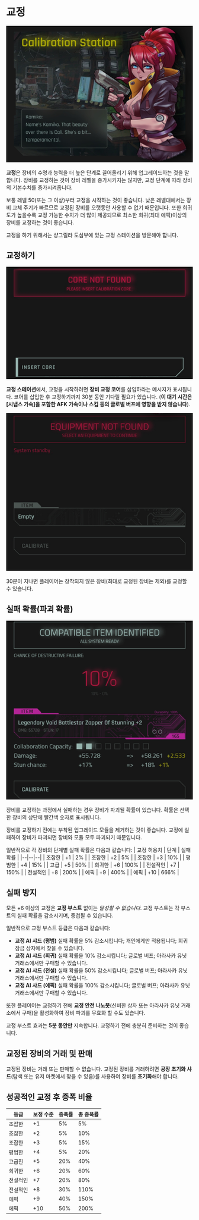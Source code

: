 # 교정
![CalibrationStation](/resources/mobile-tutorial/CalibrationStation.png)

**교정**은 장비의 수명과 능력을 더 높은 단계로 끌어올리기 위해 업그레이드하는 것을 말합니다. 장비를 교정하는 것이 장비 레벨을 증가시키지는 않지만, 교정 단계에 따라 장비의 기본수치를 증가시켜줍니다.

보통 레벨 50(또는 그 이상)부터 교정을 시작하는 것이 좋습니다. 낮은 레벨대에서는 장비 교체 주기가 빠르므로 교정된 장비를 오랫동안 사용할 수 없기 때문입니다. 또한 희귀도가 높을수록 교정 가능한 수치가 더 많이 제공되므로 최소한 희귀(최대 에픽)이상의 장비를 교정하는 것이 좋습니다.

교정을 하기 위해서는 샹그릴라 도심부에 있는 교정 스테이션을 방문해야 합니다.

## 교정하기
![CalibrationStation2](/resources/mobile-tutorial/CalibrationStation2.png)

**교정 스테이션**에서, 교정을 시작하려면 **장비 교정 코어**를 삽입하라는 메시지가 표시됩니다. 코어를 삽입한 후 교정하기까지 30분 동안 기다릴 필요가 있습니다. (**이 대기 시간은 [시냅스 가속]을 포함한 AFK 가속이나 스킵 등의 글로벌 버프에 영향을 받지 않습니다**).

![CalibrationStation3](/resources/mobile-tutorial/CalibrationStation3.png)

30분이 지나면 플레이어는 장착되지 않은 장비(최대로 교정된 장비는 제외)를 교정할 수 있습니다. 

## 실패 확률(파괴 확률)

![CalibrationStation4](/resources/mobile-tutorial/CalibrationStation4.png)

장비를 교정하는 과정에서 실패하는 경우 장비가 파괴될 확률이 있습니다. 확률은 선택한 장비의 상단에 빨간색 숫자로 표시됩니다.

장비를 교정하기 전에는 부착된 업그레이드 모듈을 제거하는 것이 좋습니다. 교정에 실패하여 장비가 파괴되면 장비와 모듈 모두 파괴되기 때문입니다.

일반적으로 각 장비의 단계별 실패 확률은 다음과 같습니다:
| 교정 허용치 | 단계 | 실패확률 |
|--|--|--|
| 조잡한 | +1 | 2% |
| 조잡한 | +2 | 5% |
| 조잡한 | +3 | 10% |
| 평범한 | +4 | 15% |
| 고급 | +5 | 50% |
| 희귀한 | +6 | 100% |
| 전설적인 | +7 | 150% |
| 전설적인 | +8 | 200% |
| 에픽 | +9 | 400% |
| 에픽 | +10 | 666% |

## 실패 방지
모든 +6 이상의 교정은 **교정 부스트** 없이는 *달성할 수 없습니다*. 교정 부스트는 각 부스트의 실패 확률을 감소시키며, 중첩될 수 있습니다.

일반적으로 교정 부스트 등급은 다음과 같습니다:
- **교정 AI 샤드 (평범)** 실패 확률을 5% 감소시킵니다; 개인에게만 적용됩니다; 희귀 잠금 상자에서 찾을 수 있습니다.
- **교정 AI 샤드 (희귀)** 실패 확률을 10% 감소시킵니다; 글로벌 버프; 아라사카 유닛 거래소에서만 구매할 수 있습니다.
- **교정 AI 샤드 (전설)** 실패 확률을 50% 감소시킵니다; 글로벌 버프; 아라사카 유닛 거래소에서만 구매할 수 있습니다.
- **교정 AI 샤드 (에픽)** 실패 확률을 100% 감소시킵니다; 글로벌 버프; 아라사카 유닛 거래소에서만 구매할 수 있습니다. 

또한 플레이어는 교정하기 전에 **교정 안전 나노봇**(신비한 상자 또는 아라사카 유닛 거래소에서 구매)을 활성화하여 장비 파괴를 무효화 할 수도 있습니다.

교정 부스트 효과는 **5분 동안만** 지속합니다. 교정하기 전에 충분히 준비하는 것이 좋습니다.

##  교정된 장비의 거래 및 판매 
교정된 장비는 거래 또는 판매할 수 없습니다. 교정된 장비를 거래하려면 **공장 초기화 샤드**(탐색 또는 유저 마켓에서 찾을 수 있음)를 사용하여 장비를 **초기화**해야 합니다.

## 성공적인 교정 후 증폭 비율

| 등급 | 보정 수준 | 증폭률 | 총 증폭률 |
|--|--|--|--|
| 조잡한 | +1 | 5% | 5% |
| 조잡한 | +2 | 5% | 10% |
| 조잡한 | +3 | 5% | 15% |
| 평범한 | +4 | 5% | 20% |
| 고급진 | +5 | 20% | 40% |
| 희귀한 | +6 | 20% | 60% |
| 전설적인 | +7 | 20% | 80% |
| 전설적인 | +8 | 30% | 110% |
| 에픽 | +9 | 40% | 150% |
| 에픽 | +10 | 50% | 200% |
